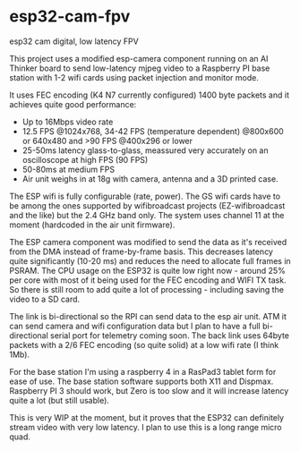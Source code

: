 # esp32-cam-fpv
esp32 cam digital, low latency FPV

This project uses a modified esp-camera component running on an AI Thinker board to send low-latency mjpeg video to a Raspberry PI base station with 1-2 wifi cards using packet injection and monitor mode.

It uses FEC encoding (K4 N7 currently configured) 1400 byte packets and it achieves quite good performance:
* Up to 16Mbps video rate
* 12.5 FPS @1024x768, 34-42 FPS (temperature dependent) @800x600 or 640x480 and >90 FPS @400x296 or lower
* 25-50ms latency glass-to-glass, meassured very accurately on an oscilloscope at high FPS (90 FPS)
* 50-80ms at medium FPS
* Air unit weighs in at 18g with camera, antenna and a 3D printed case.

The ESP wifi is fully configurable (rate, power).
The GS wifi cards have to be among the ones supported by wifibroadcast projects (EZ-wifibroadcast and the like) but the 2.4 GHz band only.
The system uses channel 11 at the moment (hardcoded in the air unit firmware).

The ESP camera component was modified to send the data as it's received from the DMA instead of frame-by-frame basis. This decreases latency quite significantly (10-20 ms) and reduces the need to allocate full frames in PSRAM.
The CPU usage on the ESP32 is quite low right now - around 25% per core with most of it being used for the FEC encoding and WIFI TX task.
So there is still room to add quite a lot of processing - including saving the video to a SD card.

The link is bi-directional so the RPI can send data to the esp air unit. ATM it can send camera and wifi configuration data but I plan to have a full bi-directional serial port for telemetry coming soon.
The back link uses 64byte packets with a 2/6 FEC encoding (so quite solid) at a low wifi rate (I think 1Mb).

For the base station I'm using a raspberry 4 in a RasPad3 tablet form for ease of use. The base station software supports both X11 and Dispmax.
Raspberry PI 3 should work, but Zero is too slow and it will increase latency quite a lot (but still usable).

This is very WIP at the moment, but it proves that the ESP32 can definitely stream video with very low latency. 
I plan to use this is a long range micro quad.
